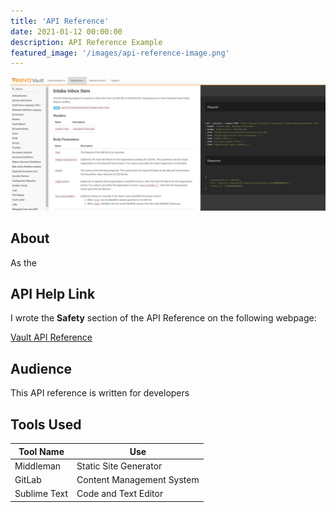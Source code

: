 ```yaml
---
title: 'API Reference'
date: 2021-01-12 00:00:00
description: API Reference Example 
featured_image: '/images/api-reference-image.png'
---
```


![](/images/api-reference-image.png)

## About

As the

## API Help Link

I wrote the **Safety** section of the API Reference on the following webpage:

<a href="https://developer.veevavault.com/api/22.1/#safety">Vault API Reference</a>

## Audience

This API reference is written for developers

## Tools Used 

<table>
	<thead>
		<tr>
			<th>Tool Name</th>
			<th>Use</th>
		</tr>
	</thead>
	<tbody>
		<tr>
			<td>Middleman</td>
			<td>Static Site Generator</td>
		</tr>
		<tr>
			<td>GitLab</td>
			<td>Content Management System</td>
		</tr>
		<tr>
			<td>Sublime Text</td>
			<td>Code and Text Editor</td>
		</tr>
	</tbody>
</table>